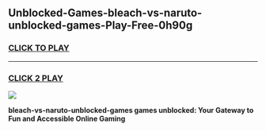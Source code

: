
## Unblocked-Games-bleach-vs-naruto-unblocked-games-Play-Free-0h90g
<h3>
<a href="https://premium76.site?title=bleach-vs-naruto-unblocked-games&ref=10A">CLICK TO PLAY</a></h3>
<hr>

<h3>
<a href="https://premium76.site?title=bleach-vs-naruto-unblocked-games&ref=10A">CLICK 2 PLAY</a>
  
</h3>

<a href="https://premium76.site?title=bleach-vs-naruto-unblocked-games&ref=10A"><img src="https://clearcache.store/games.png"></a>


**bleach-vs-naruto-unblocked-games games unblocked: Your Gateway to Fun and Accessible Online Gaming**
